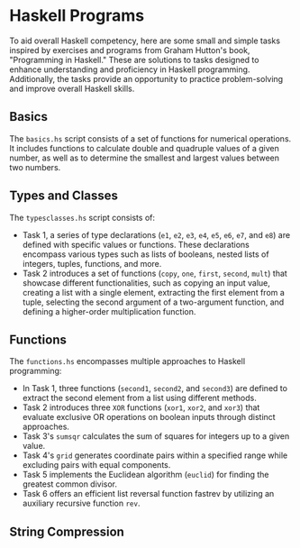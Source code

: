# Haskell Programs

To aid overall Haskell competency, here are some small and simple tasks inspired by exercises and programs from Graham Hutton's book, "Programming in Haskell." These are solutions to tasks designed to enhance understanding and proficiency in Haskell programming. Additionally, the tasks provide an opportunity to practice problem-solving and improve overall Haskell skills.

## Basics
The ```basics.hs``` script consists of a set of functions for numerical operations. It includes functions to calculate double and quadruple values of a given number, as well as to determine the smallest and largest values between two numbers. 

## Types and Classes
The ```typesclasses.hs``` script consists of:
- Task 1, a series of type declarations (```e1```, ```e2```, ```e3```, ```e4```, ```e5```, ```e6```, ```e7```, and ```e8```) are defined with specific values or functions. These declarations encompass various types such as lists of booleans, nested lists of integers, tuples, functions, and more.
- Task 2 introduces a set of functions (```copy```, ```one```, ```first```, ```second```, ```mult```) that showcase different functionalities, such as copying an input value, creating a list with a single element, extracting the first element from a tuple, selecting the second argument of a two-argument function, and defining a higher-order multiplication function.

## Functions
The ```functions.hs``` encompasses multiple approaches to Haskell programming:
- In Task 1, three functions (```second1```, ```second2```, and ```second3```) are defined to extract the second element from a list using different methods.
- Task 2 introduces three ```XOR``` functions (```xor1```, ```xor2```, and ```xor3```) that evaluate exclusive OR operations on boolean inputs through distinct approaches.
- Task 3's ```sumsqr``` calculates the sum of squares for integers up to a given value.
- Task 4's ```grid``` generates coordinate pairs within a specified range while excluding pairs with equal components.
- Task 5 implements the Euclidean algorithm (```euclid```) for finding the greatest common divisor.
- Task 6 offers an efficient list reversal function fastrev by utilizing an auxiliary recursive function ```rev```.

## String Compression


